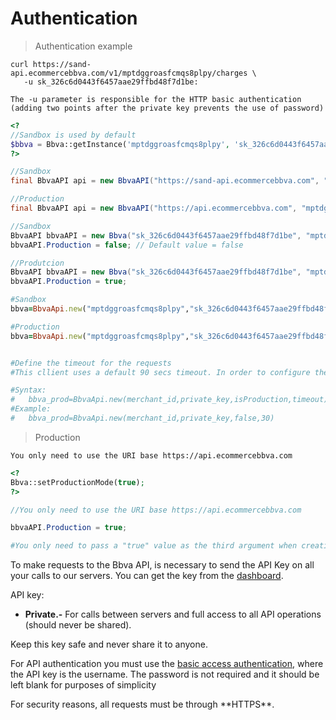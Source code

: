 # Authentication

> Authentication example

```shell
curl https://sand-api.ecommercebbva.com/v1/mptdggroasfcmqs8plpy/charges \
   -u sk_326c6d0443f6457aae29ffbd48f7d1be:

The -u parameter is responsible for the HTTP basic authentication (adding two points after the private key prevents the use of password)
```

```php
<? 
//Sandbox is used by default 
$bbva = Bbva::getInstance('mptdggroasfcmqs8plpy', 'sk_326c6d0443f6457aae29ffbd48f7d1be');
?>
```

```java
//Sandbox
final BbvaAPI api = new BbvaAPI("https://sand-api.ecommercebbva.com", "mptdggroasfcmqs8plpy", "sk_326c6d0443f6457aae29ffbd48f7d1be");

//Production
final BbvaAPI api = new BbvaAPI("https://api.ecommercebbva.com", "mptdggroasfcmqs8plpy", "sk_326c6d0443f6457aae29ffbd48f7d1be");
```

```csharp
//Sandbox
BbvaAPI bbvaAPI = new Bbva("sk_326c6d0443f6457aae29ffbd48f7d1be", "mptdggroasfcmqs8plpy");
bbvaAPI.Production = false; // Default value = false

//Produtcion
BbvaAPI bbvaAPI = new Bbva("sk_326c6d0443f6457aae29ffbd48f7d1be", "mptdggroasfcmqs8plpy");
bbvaAPI.Production = true;
```

```ruby
#Sandbox
bbva=BbvaApi.new("mptdggroasfcmqs8plpy","sk_326c6d0443f6457aae29ffbd48f7d1be")

#Production
bbva=BbvaApi.new("mptdggroasfcmqs8plpy","sk_326c6d0443f6457aae29ffbd48f7d1be", true)


#Define the timeout for the requests
#This cllient uses a default 90 secs timeout. In order to configure the timeout used to create request to the bbva services, you need to clearly define the kind of environment, followed by the new timeout value for the request:

#Syntax:
#   bbva_prod=BbvaApi.new(merchant_id,private_key,isProduction,timeout)
#Example:
#   bbva_prod=BbvaApi.new(merchant_id,private_key,false,30)
```

> Production 

```shell
You only need to use the URI base https://api.ecommercebbva.com
```

```php
<? 
Bbva::setProductionMode(true); 
?>
```

```java
//You only need to use the URI base https://api.ecommercebbva.com
```

```csharp
bbvaAPI.Production = true;
```

```ruby
#You only need to pass a "true" value as the third argument when creating the BbvaApi object. 
```

To make requests to the Bbva API, is necessary to send the API Key on all your calls to our servers. You can get the key from the [dashboard](https://sand-portal.ecommercebbva.com/login).

API key:

* **Private.-** 
For calls between servers and full access to all API operations (should never be shared).

<aside class="warning">
Keep this key safe and never share it to anyone.
</aside>

For API authentication you must use the [basic access authentication](https://en.wikipedia.org/wiki/Basic_access_authentication), where the API key is the username. The password is not required and it should be left blank for purposes of simplicity

<aside class="notice">
For security reasons, all requests must be through **HTTPS**.
</aside>
